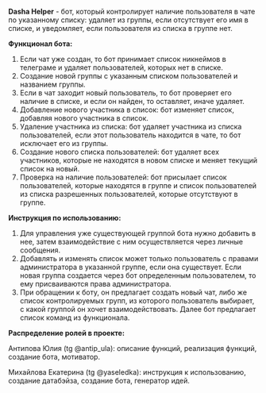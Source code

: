 **Dasha Helper** - бот, который контролирует наличие пользователя в чате по указанному списку: удаляет из группы, если отсутствует его имя в списке, и уведомляет, если пользователя из списка в группе нет.

**Функционал бота:**
1.  Если чат уже создан, то бот принимает список никнеймов в телеграме и удаляет пользователей, которых нет в списке.
2.  Создание новой группы с указанным списком пользователей и названием группы.
3.  Если в чат заходит новый пользователь, то бот проверяет его наличие в списке, и если он найден, то оставляет, иначе удаляет.
4.	Добавление нового участника в список: бот изменяет список, добавляя нового участника в список.
5. 	Удаление участника из списка: бот удаляет участника из списка пользователей, если этот пользователь находится в чате, то бот исключает его из группы.
6.	Создание нового списка пользователей: бот удаляет всех участников, которые не находятся в новом списке и меняет текущий список на новый.
7.	Проверка на наличие пользователей: бот присылает список пользователей, которые находятся в группе и список пользователей из списка разрешенных пользователей, которые отсутствуют в группе.

**Инструкция по использованию:**

1.  Для управления уже существующей группой бота нужно добавить в нее, затем взаимодействие с ним осуществляется через личные сообщения.
2.  Добавлять и изменять список может только пользователь с правами администратора в указанной группе, если она существует. Если новая группа создается через бот определенным пользователем, то ему присваиваются права администратора.
3.  При обращении к боту, он предлагает создать новый чат, либо же список контролируемых групп, из которого пользователь выбирает, с какой группой он хочет взаимодействовать. Далее бот предлагает список команд из функционала.


**Распределение ролей в проекте:**

Антипова Юлия (tg @antip_ula): описание функций, реализация функций, создание бота, мотиватор.

Михайлова Екатерина (tg @yaseledka): инструкция к использованию, создание датабэйза, создание бота, генератор идей.